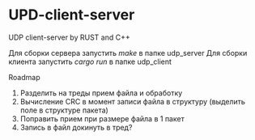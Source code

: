 # UPD-client-server
UDP client-server by RUST and C++

Для сборки сервера запустить _make_ в папке udp_server
Для сборки клиента запустить _cargo run_ в папке udp_client


Roadmap
1. Разделить на треды прием файла и обработку 
2. Вычисление CRC в момент записи файла в структуру (выделить поле в структуре пакета)
3. Поправить прием при размере файла в 1 пакет
4. Запись в файл докинуть в тред?
